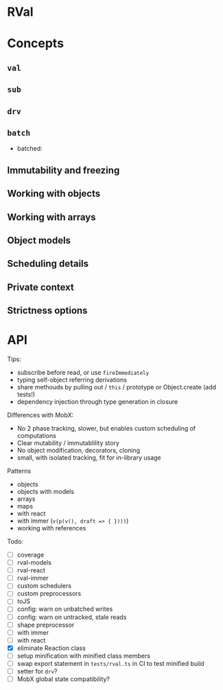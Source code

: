 # RVal

# Concepts

## `val`

## `sub`

## `drv`

## `batch`

- batched:

## Immutability and freezing

## Working with objects

## Working with arrays

## Object models

## Scheduling details

## Private context

## Strictness options

# API


Tips:
- subscribe before read, or use `fireImmediately`
- typing self-object referring derivations
- share methouds by pulling out / `this` / prototype or Object.create (add tests!)
- dependency injection through type generation in closure

Differences with MobX:

- No 2 phase tracking, slower, but enables custom scheduling of computations
- Clear mutability / immutablility story
- No object modification, decorators, cloning
- small, with isolated tracking, fit for in-library usage

Patterns

- objects
- objects with models
- arrays
- maps
- with react
- with immer (`v(p(v(), draft => { })))`)
- working with references

Todo:

* [ ] coverage
* [ ] rval-models
* [ ] rval-react
* [ ] rval-immer
* [ ] custom schedulers
* [ ] custom preprocessors
* [ ] toJS
* [ ] config: warn on unbatched writes
* [ ] config: warn on untracked, stale reads
* [ ] shape preprocessor
* [ ] with immer
* [ ] with react
* [x] eliminate Reaction class
* [ ] setup minification with minified class members
* [ ] swap export statement in `tests/rval.ts` in CI to test minified build
* [ ] setter for `drv`?
* [ ] MobX global state compatibility?

